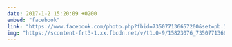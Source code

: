 ```yaml
---
date: 2017-1-2 15:20:09 +0200
embed: "facebook"
link: "https://www.facebook.com/photo.php?fbid=735077136657200&set=pb.100004647608223.-2207520000.1491385418.&type=3&theater"
img: "https://scontent-frt3-1.xx.fbcdn.net/v/t1.0-9/15823076_735077136657200_8954717886252634807_n.jpg?oh=b02437ac3f00e38b546257dc6f39af5a&oe=599495C9"
---
```


